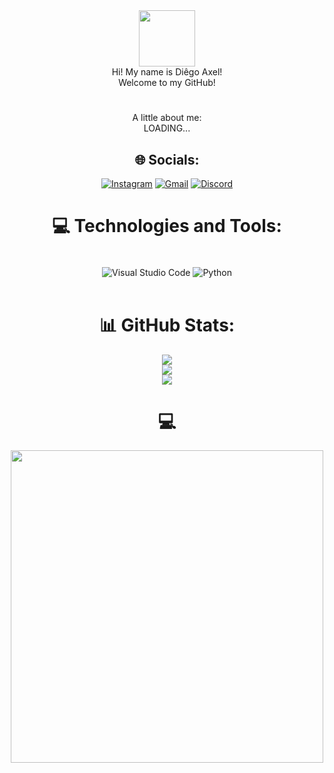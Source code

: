<div align="center">
<img src="https://user-images.githubusercontent.com/74038190/212257468-1e9a91f1-b626-4baa-b15d-5c385dfa7ed2.gif" width="90">

<div align="center">
Hi! My name is Diêgo Axel!<br>Welcome to my GitHub!<br>

#

<div align="center">
A little about me:<br>LOADING...

## 🌐 Socials:

[![Instagram](https://img.shields.io/badge/Instagram-E4405F?style=for-the-badge&logo=instagram&logoColor=white)](https://instagram.com/diegoaxelbsr)
[![Gmail](https://img.shields.io/badge/Gmail-D14836?style=for-the-badge&logo=gmail&logoColor=white)](https://www.bing.com/ck/a?!&&p=4740667362060c04JmltdHM9MTcwMTY0ODAwMCZpZ3VpZD0zM2Y4NTM4Ni0yMDEwLTZhOTEtMzQ3Yi00MDU0MjFjNjZiZTcmaW5zaWQ9NTE5Ng&ptn=3&ver=2&hsh=3&fclid=33f85386-2010-6a91-347b-405421c66be7&psq=gmail&u=a1aHR0cDovL21haWwuZ29vZ2xlLmNvbS9tYWlsP2hsPXB0LUJS&ntb=1)
[![Discord](https://img.shields.io/badge/Discord-7289DA?style=for-the-badge&logo=discord&logoColor=white)](https://discordapp.com/users/axxell_)


# 💻 Technologies and Tools:
<div style="display: inline_block"><br/>
    <img align="center" alt="Visual Studio Code" src="https://img.shields.io/badge/Visual_Studio_Code-0078D4?style=for-the-badge&logo=visual%20studio%20code&logoColor=white" />
    <img align="center" alt="Python" src="https://img.shields.io/badge/Python-3776AB?style=for-the-badge&logo=python&logoColor=white" />

</div><br>

# 📊 GitHub Stats:
![](https://github-readme-stats.vercel.app/api?username=Diego-Axel&theme=dark&hide_border=false&include_all_commits=true&count_private=false)<br/>
![](https://github-readme-streak-stats.herokuapp.com/?user=Diego-Axel&theme=dark&hide_border=false)<br/>
![](https://github-readme-stats.vercel.app/api/top-langs/?username=Diego-Axel&theme=dark&hide_border=false&include_all_commits=true&count_private=false&layout=compact)


# 💻

<img src="https://user-images.githubusercontent.com/74038190/225813708-98b745f2-7d22-48cf-9150-083f1b00d6c9.gif" width="500">
<br><br>




